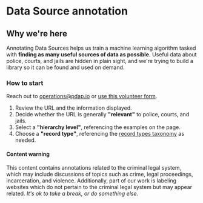 # Data Source annotation

## Why we're here

Annotating Data Sources helps us train a machine learning algorithm tasked with **finding as many useful sources of data as possible.** Useful data about police, courts, and jails are hidden in plain sight, and we're trying to build a library so it can be found and used on demand.

### How to start

Reach out to [operations@pdap.io](mailto:operations@pdap.io) or [use this volunteer form](https://airtable.com/appcYa6x4nS7W8IR3/shrk9c5sBsBr3cdJJ).

1. Review the URL and the information displayed.&#x20;
2. Decide whether the URL is generally **"relevant"** to police, courts, and jails.
3. Select a **"hierarchy level"**, referencing the examples on the page.
4. Choose a **"record type"**, referencing the [record types taxonomy](../data-dictionaries/record-types-taxonomy.md) as needed.

#### Content warning

This content contains annotations related to the criminal legal system, which may include discussions of topics such as crime, legal proceedings, incarceration, and violence. Additionally, part of our work is labeling websites which do not pertain to the criminal legal system but may appear related. _It's ok to take a break, or do something else._
